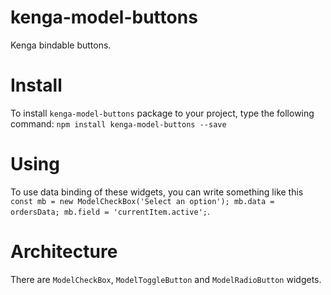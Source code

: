 # kenga-model-buttons
Kenga bindable buttons.

# Install
To install `kenga-model-buttons` package to your project, type the following command:
`npm install kenga-model-buttons --save`

# Using
To use data binding of these widgets, you can write something like this `const mb = new ModelCheckBox('Select an option'); mb.data = ordersData; mb.field = 'currentItem.active';`.

# Architecture
There are `ModelCheckBox`, `ModelToggleButton` and `ModelRadioButton` widgets.